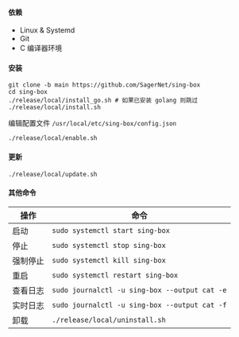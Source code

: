 #### 依赖

* Linux & Systemd
* Git
* C 编译器环境

#### 安装

```shell
git clone -b main https://github.com/SagerNet/sing-box
cd sing-box
./release/local/install_go.sh # 如果已安装 golang 则跳过
./release/local/install.sh
```

编辑配置文件 `/usr/local/etc/sing-box/config.json`

```shell
./release/local/enable.sh
```

#### 更新

```shell
./release/local/update.sh
```

#### 其他命令

| 操作   | 命令                                            |
|------|-----------------------------------------------|
| 启动   | `sudo systemctl start sing-box`               |
| 停止   | `sudo systemctl stop sing-box`                |
| 强制停止 | `sudo systemctl kill sing-box`                |
| 重启   | `sudo systemctl restart sing-box`             |
| 查看日志 | `sudo journalctl -u sing-box --output cat -e` |
| 实时日志 | `sudo journalctl -u sing-box --output cat -f` |
| 卸载   | `./release/local/uninstall.sh`                |